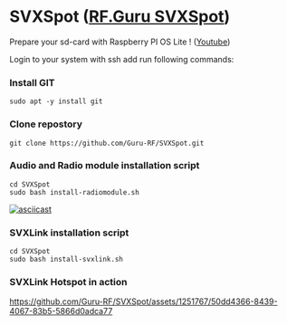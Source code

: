 # SVXSpot ([RF.Guru SVXSpot](https://rf.guru/2023-k-041))

Prepare your sd-card with Raspberry PI OS Lite ! ([Youtube](https://www.youtube.com/watch?v=vxmO_a5WNI8))

Login to your system with ssh add run following commands:

### Install GIT  ###
```console
sudo apt -y install git
```

### Clone repostory ###

```console
git clone https://github.com/Guru-RF/SVXSpot.git
```

### Audio and Radio module installation script ###
```console
cd SVXSpot
sudo bash install-radiomodule.sh
```

[![asciicast](https://asciinema.org/a/bcedqjkAFzxlT6nS4eo3FGiYf.png)](https://asciinema.org/a/bcedqjkAFzxlT6nS4eo3FGiYf?speed=15&theme=solarized-dark&autoplay=1)


### SVXLink installation script ###
```console
cd SVXSpot
sudo bash install-svxlink.sh
```

### SVXLink Hotspot in action ###
https://github.com/Guru-RF/SVXSpot/assets/1251767/50dd4366-8439-4067-83b5-5866d0adca77
